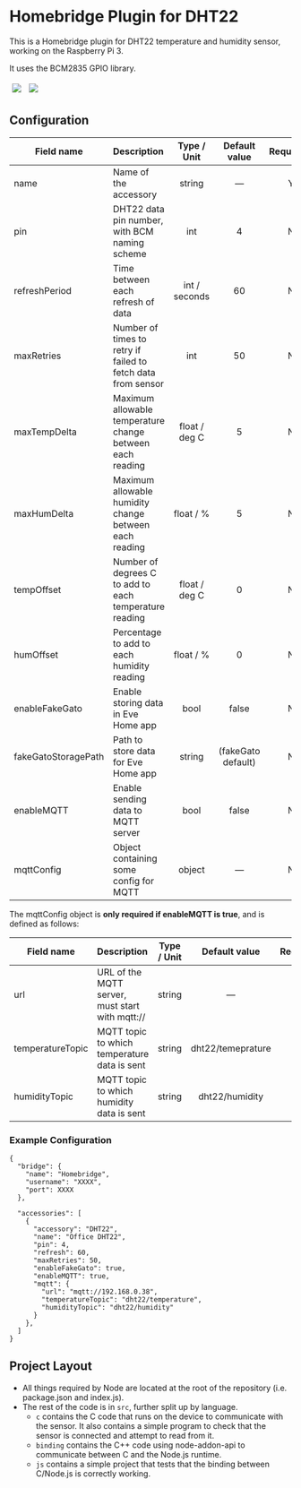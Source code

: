# Homebridge Plugin for DHT22

This is a Homebridge plugin for DHT22 temperature and humidity sensor, working on the Raspberry Pi 3.

It uses the BCM2835 GPIO library.

<img src="/docs/eve.png?raw=true" style="margin: 5px"> <img src="/docs/home.png?raw=true" style="margin: 5px">

## Configuration

| Field name           | Description                                                   | Type / Unit    | Default value       | Required? |
| -------------------- |:--------------------------------------------------------------|:--------------:|:-------------------:|:---------:|
| name                 | Name of the accessory                                         | string         | —                   | Y         |
| pin                  | DHT22 data pin number, with BCM naming scheme                 | int            | 4                   | N         |
| refreshPeriod        | Time between each refresh of data                             | int / seconds  | 60                  | N         |
| maxRetries           | Number of times to retry if failed to fetch data from sensor  | int            | 50                  | N         |
| maxTempDelta         | Maximum allowable temperature change between each reading     | float / deg C  | 5                   | N         |
| maxHumDelta          | Maximum allowable humidity change between each reading        | float / %      | 5                   | N         |
| tempOffset           | Number of degrees C to add to each temperature reading        | float / deg C  | 0                   | N         |
| humOffset            | Percentage to add to each humidity reading                    | float / %      | 0                   | N         |
| enableFakeGato       | Enable storing data in Eve Home app                           | bool           | false               | N         |
| fakeGatoStoragePath  | Path to store data for Eve Home app                           | string         | (fakeGato default)  | N         |
| enableMQTT           | Enable sending data to MQTT server                            | bool           | false               | N         |
| mqttConfig           | Object containing some config for MQTT                        | object         | —                   | N         |

The mqttConfig object is **only required if enableMQTT is true**, and is defined as follows:

| Field name           | Description                                      | Type / Unit  | Default value       | Required? |
| -------------------- |:-------------------------------------------------|:------------:|:-------------------:|:---------:|
| url                  | URL of the MQTT server, must start with mqtt://  | string       | —                   | Y         |
| temperatureTopic     | MQTT topic to which temperature data is sent     | string       | dht22/temeprature   | N         |
| humidityTopic        | MQTT topic to which humidity data is sent        | string       | dht22/humidity      | N         |

### Example Configuration

```
{
  "bridge": {
    "name": "Homebridge",
    "username": "XXXX",
    "port": XXXX
  },

  "accessories": [
    {
      "accessory": "DHT22",
      "name": "Office DHT22",
      "pin": 4,
      "refresh": 60,
      "maxRetries": 50,
      "enableFakeGato": true,
      "enableMQTT": true,
      "mqtt": {
        "url": "mqtt://192.168.0.38",
        "temperatureTopic": "dht22/temperature",
        "humidityTopic": "dht22/humidity"
      }
    },
  ]
}
```

## Project Layout

- All things required by Node are located at the root of the repository (i.e. package.json and index.js).
- The rest of the code is in `src`, further split up by language.
  - `c` contains the C code that runs on the device to communicate with the sensor. It also contains a simple program to check that the sensor is connected and attempt to read from it.
  - `binding` contains the C++ code using node-addon-api to communicate between C and the Node.js runtime.
  - `js` contains a simple project that tests that the binding between C/Node.js is correctly working.
